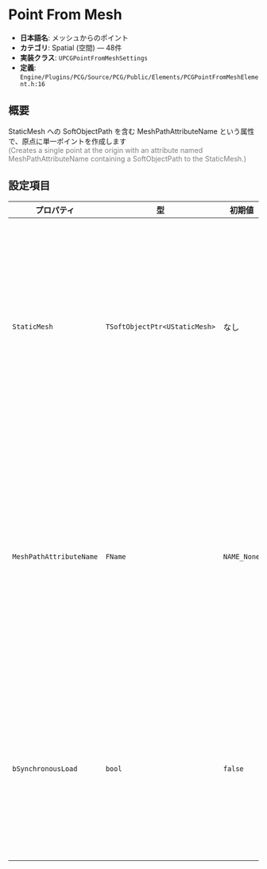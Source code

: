 # Point From Mesh

- **日本語名**: メッシュからのポイント
- **カテゴリ**: Spatial (空間) — 48件
- **実装クラス**: `UPCGPointFromMeshSettings`
- **定義**: `Engine/Plugins/PCG/Source/PCG/Public/Elements/PCGPointFromMeshElement.h:16`

## 概要

StaticMesh への SoftObjectPath を含む MeshPathAttributeName という属性で、原点に単一ポイントを作成します<br><span style='color:gray'>(Creates a single point at the origin with an attribute named MeshPathAttributeName containing a SoftObjectPath to the StaticMesh.)</span>

## 設定項目


| プロパティ | 型 | 初期値 | 説明 |
| --- | --- | --- | --- |
| `StaticMesh` | `TSoftObjectPtr<UStaticMesh>` | なし | 取得元となるスタティックメッシュ。ソフト参照なので遅延ロード可能です。 |
| `MeshPathAttributeName` | `FName` | `NAME_None` | 出力ポイントにメッシュ参照パスを格納する属性名。空の場合は属性を作成しません。 |
| `bSynchronousLoad` | `bool` | `false` | メッシュを同期ロードします。デフォルトは非同期ロードです。 |
